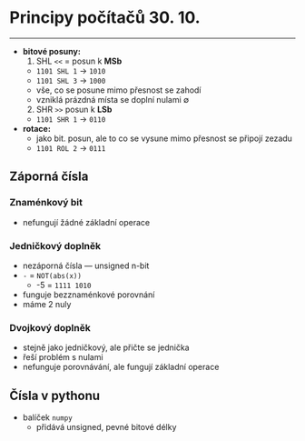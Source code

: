 # Principy počítačů 30. 10.
---
* **bitové posuny:**
  1. SHL `<<` = posun k **MSb**	
    * `1101 SHL 1` -> `1010`
    * `1101 SHL 3` -> `1000`
    * vše, co se posune mimo přesnost se zahodí
    * vzniklá prázdná místa se doplní nulami ∅
  2. SHR `>>` posun k **LSb**
    * `1101 SHR 1` -> `0110`
* **rotace:**
  * jako bit. posun, ale to co se vysune mimo přesnost se připojí zezadu
  * `1101 ROL 2` -> `0111`

## Záporná čísla
### Znaménkový bit
* nefungují žádné základní operace
### Jedničkový doplněk
* nezáporná čísla — unsigned n-bit
* `-` = `NOT(abs(x))`
  * -5 = `1111 1010`
* funguje bezznaménkové porovnání
* máme 2 nuly
### Dvojkový doplněk
* stejně jako jedničkový, ale přičte se jednička
* řeší problém s nulami
* nefunguje porovnávání, ale fungují základní operace

## Čísla v pythonu
* balíček `numpy`
  * přidává unsigned, pevné bitové délky